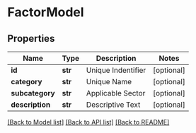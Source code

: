 # FactorModel

## Properties
Name | Type | Description | Notes
------------ | ------------- | ------------- | -------------
**id** | **str** | Unique Indentifier | [optional] 
**category** | **str** | Unique Name | [optional] 
**subcategory** | **str** | Applicable Sector | [optional] 
**description** | **str** | Descriptive Text | [optional] 

[[Back to Model list]](../README.md#documentation-for-models) [[Back to API list]](../README.md#documentation-for-api-endpoints) [[Back to README]](../README.md)


